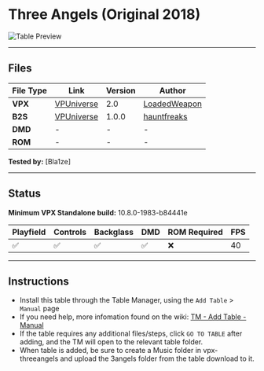# Three Angels (Original 2018)

![Table Preview](../../images/vpx-threeangels.png)

---

## Files
| File Type | Link | Version | Author | 
|-----------|--------|----------|--------------|
| **VPX** | [VPUniverse](https://vpuniverse.com/files/file/24248-three-angels-4k/) | 2.0 | [LoadedWeapon](https://vpuniverse.com/profile/493-loadedweapon/) | 
| **B2S** | [VPUniverse](https://vpuniverse.com/files/file/12067-three-angels-original-2018-b2s-with-full-dmd/) | 1.0.0 |[hauntfreaks](https://vpuniverse.com/profile/5216-hauntfreaks/) |
| **DMD** | - | - | - |
| **ROM** | - | - | - |

**Tested by:** [Bla1ze]

---

## Status 
**Minimum VPX Standalone build:** 10.8.0-1983-b84441e

| Playfield | Controls | Backglass | DMD | ROM Required | FPS | 
|-----------|----------|-----------|-----|--------------|-----|
| :white_check_mark: | :white_check_mark: | :white_check_mark: | :white_check_mark: | :x: | 40 |

---

## Instructions

- Install this table through the Table Manager, using the `Add Table` > `Manual` page
- If you need help, more infomation found on the wiki: [TM - Add Table - Manual](https://github.com/LegendsUnchained/vpx-standalone-alp4k/wiki/%5B04%5D-%F0%9F%A7%A1-TM-%E2%80%90-Other-Features#add-table---manual)
- If the table requires any additional files/steps, click `GO TO TABLE` after adding, and the TM will open to the relevant table folder.
- When table is added, be sure to create a Music folder in vpx-threeangels and upload the 3angels folder from the table download to it.

